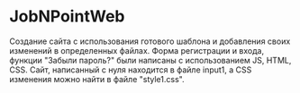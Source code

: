 # JobNPointWeb
 
 Создание сайта с использования готового шаблона и добавления своих изменений в определенных файлах. Форма регистрации и входа, функции "Забыли пароль?" были написаны с использованием JS, HTML, CSS. Сайт, написанный с нуля находится в файле input1, а CSS изменения можно найти в файле "style1.css".
